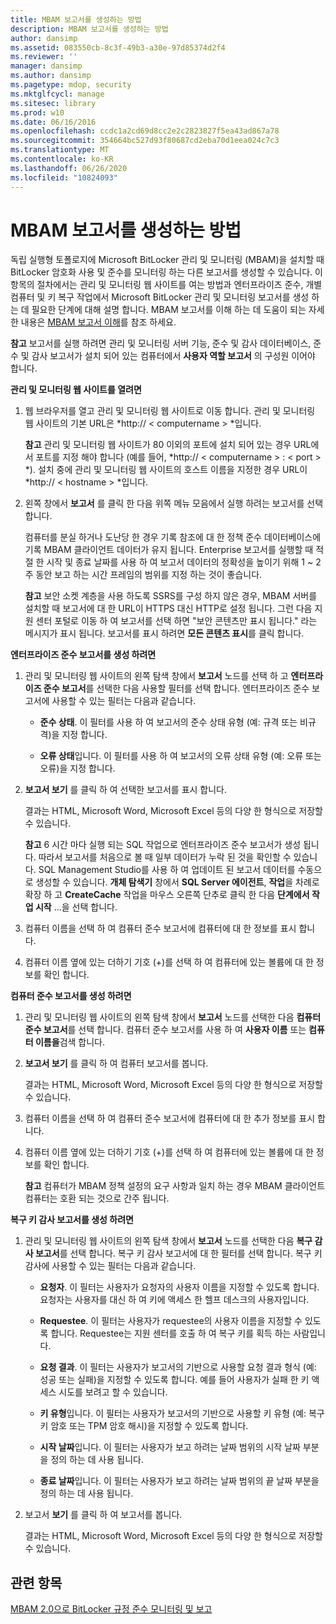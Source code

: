 ```yaml
---
title: MBAM 보고서를 생성하는 방법
description: MBAM 보고서를 생성하는 방법
author: dansimp
ms.assetid: 083550cb-8c3f-49b3-a30e-97d85374d2f4
ms.reviewer: ''
manager: dansimp
ms.author: dansimp
ms.pagetype: mdop, security
ms.mktglfcycl: manage
ms.sitesec: library
ms.prod: w10
ms.date: 06/16/2016
ms.openlocfilehash: ccdc1a2cd69d8cc2e2c2823827f5ea43ad867a78
ms.sourcegitcommit: 354664bc527d93f80687cd2eba70d1eea024c7c3
ms.translationtype: MT
ms.contentlocale: ko-KR
ms.lasthandoff: 06/26/2020
ms.locfileid: "10824093"
---
```

# MBAM 보고서를 생성하는 방법


독립 실행형 토폴로지에 Microsoft BitLocker 관리 및 모니터링 (MBAM)을 설치할 때 BitLocker 암호화 사용 및 준수를 모니터링 하는 다른 보고서를 생성할 수 있습니다. 이 항목의 절차에서는 관리 및 모니터링 웹 사이트를 여는 방법과 엔터프라이즈 준수, 개별 컴퓨터 및 키 복구 작업에서 Microsoft BitLocker 관리 및 모니터링 보고서를 생성 하는 데 필요한 단계에 대해 설명 합니다. MBAM 보고서를 이해 하는 데 도움이 되는 자세한 내용은 [MBAM 보고서 이해](understanding-mbam-reports-mbam-2.md)를 참조 하세요.

**참고**  보고서를 실행 하려면 관리 및 모니터링 서버 기능, 준수 및 감사 데이터베이스, 준수 및 감사 보고서가 설치 되어 있는 컴퓨터에서 **사용자 역할 보고서** 의 구성원 이어야 합니다.

 

**관리 및 모니터링 웹 사이트를 열려면**

1.  웹 브라우저를 열고 관리 및 모니터링 웹 사이트로 이동 합니다. 관리 및 모니터링 웹 사이트의 기본 URL은 *http:// &lt; computername &gt; *입니다.

    **참고**  관리 및 모니터링 웹 사이트가 80 이외의 포트에 설치 되어 있는 경우 URL에서 포트를 지정 해야 합니다 (예를 들어, *http:// &lt; computername &gt; : &lt; port &gt; *). 설치 중에 관리 및 모니터링 웹 사이트의 호스트 이름을 지정한 경우 URL이 *http:// &lt; hostname &gt; *입니다.

     

2.  왼쪽 창에서 **보고서** 를 클릭 한 다음 위쪽 메뉴 모음에서 실행 하려는 보고서를 선택 합니다.

    컴퓨터를 분실 하거나 도난당 한 경우 기록 참조에 대 한 정책 준수 데이터베이스에 기록 MBAM 클라이언트 데이터가 유지 됩니다. Enterprise 보고서를 실행할 때 적절 한 시작 및 종료 날짜를 사용 하 여 보고서 데이터의 정확성을 높이기 위해 1 ~ 2 주 동안 보고 하는 시간 프레임의 범위를 지정 하는 것이 좋습니다.

    **참고**  보안 소켓 계층을 사용 하도록 SSRS를 구성 하지 않은 경우, MBAM 서버를 설치할 때 보고서에 대 한 URL이 HTTPS 대신 HTTP로 설정 됩니다. 그런 다음 지원 센터 포털로 이동 하 여 보고서를 선택 하면 "보안 콘텐츠만 표시 됩니다." 라는 메시지가 표시 됩니다. 보고서를 표시 하려면 **모든 콘텐츠 표시**를 클릭 합니다.

     

**엔터프라이즈 준수 보고서를 생성 하려면**

1.  관리 및 모니터링 웹 사이트의 왼쪽 탐색 창에서 **보고서** 노드를 선택 하 고 **엔터프라이즈 준수 보고서**를 선택한 다음 사용할 필터를 선택 합니다. 엔터프라이즈 준수 보고서에 사용할 수 있는 필터는 다음과 같습니다.

    -   **준수 상태**. 이 필터를 사용 하 여 보고서의 준수 상태 유형 (예: 규격 또는 비규격)을 지정 합니다.

    -   **오류 상태**입니다. 이 필터를 사용 하 여 보고서의 오류 상태 유형 (예: 오류 또는 오류)을 지정 합니다.

2.  **보고서 보기** 를 클릭 하 여 선택한 보고서를 표시 합니다.

    결과는 HTML, Microsoft Word, Microsoft Excel 등의 다양 한 형식으로 저장할 수 있습니다.

    **참고**  6 시간 마다 실행 되는 SQL 작업으로 엔터프라이즈 준수 보고서가 생성 됩니다. 따라서 보고서를 처음으로 볼 때 일부 데이터가 누락 된 것을 확인할 수 있습니다. SQL Management Studio를 사용 하 여 업데이트 된 보고서 데이터를 수동으로 생성할 수 있습니다. **개체 탐색기** 창에서 **SQL Server 에이전트**, **작업**을 차례로 확장 하 고 **CreateCache** 작업을 마우스 오른쪽 단추로 클릭 한 다음 **단계에서 작업 시작** ...을 선택 합니다.

     

3.  컴퓨터 이름을 선택 하 여 컴퓨터 준수 보고서에 컴퓨터에 대 한 정보를 표시 합니다.

4.  컴퓨터 이름 옆에 있는 더하기 기호 (+)를 선택 하 여 컴퓨터에 있는 볼륨에 대 한 정보를 확인 합니다.

**컴퓨터 준수 보고서를 생성 하려면**

1.  관리 및 모니터링 웹 사이트의 왼쪽 탐색 창에서 **보고서** 노드를 선택한 다음 **컴퓨터 준수 보고서**를 선택 합니다. 컴퓨터 준수 보고서를 사용 하 여 **사용자 이름** 또는 **컴퓨터 이름을**검색 합니다.

2.  **보고서 보기** 를 클릭 하 여 컴퓨터 보고서를 봅니다.

    결과는 HTML, Microsoft Word, Microsoft Excel 등의 다양 한 형식으로 저장할 수 있습니다.

3.  컴퓨터 이름을 선택 하 여 컴퓨터 준수 보고서에 컴퓨터에 대 한 추가 정보를 표시 합니다.

4.  컴퓨터 이름 옆에 있는 더하기 기호 (+)를 선택 하 여 컴퓨터에 있는 볼륨에 대 한 정보를 확인 합니다.

    **참고**  컴퓨터가 MBAM 정책 설정의 요구 사항과 일치 하는 경우 MBAM 클라이언트 컴퓨터는 호환 되는 것으로 간주 됩니다.

     

**복구 키 감사 보고서를 생성 하려면**

1.  관리 및 모니터링 웹 사이트의 왼쪽 탐색 창에서 **보고서** 노드를 선택한 다음 **복구 감사 보고서**를 선택 합니다. 복구 키 감사 보고서에 대 한 필터를 선택 합니다. 복구 키 감사에 사용할 수 있는 필터는 다음과 같습니다.

    -   **요청자**. 이 필터는 사용자가 요청자의 사용자 이름을 지정할 수 있도록 합니다. 요청자는 사용자를 대신 하 여 키에 액세스 한 헬프 데스크의 사용자입니다.

    -   **Requestee**. 이 필터는 사용자가 requestee의 사용자 이름을 지정할 수 있도록 합니다. Requestee는 지원 센터를 호출 하 여 복구 키를 획득 하는 사람입니다.

    -   **요청 결과**. 이 필터는 사용자가 보고서의 기반으로 사용할 요청 결과 형식 (예: 성공 또는 실패)을 지정할 수 있도록 합니다. 예를 들어 사용자가 실패 한 키 액세스 시도를 보려고 할 수 있습니다.

    -   **키 유형**입니다. 이 필터는 사용자가 보고서의 기반으로 사용할 키 유형 (예: 복구 키 암호 또는 TPM 암호 해시)을 지정할 수 있도록 합니다.

    -   **시작 날짜**입니다. 이 필터는 사용자가 보고 하려는 날짜 범위의 시작 날짜 부분을 정의 하는 데 사용 됩니다.

    -   **종료 날짜**입니다. 이 필터는 사용자가 보고 하려는 날짜 범위의 끝 날짜 부분을 정의 하는 데 사용 됩니다.

2.  보고서 **보기** 를 클릭 하 여 보고서를 봅니다.

    결과는 HTML, Microsoft Word, Microsoft Excel 등의 다양 한 형식으로 저장할 수 있습니다.

## 관련 항목


[MBAM 2.0으로 BitLocker 규정 준수 모니터링 및 보고](monitoring-and-reporting-bitlocker-compliance-with-mbam-20-mbam-2.md)

 

 





